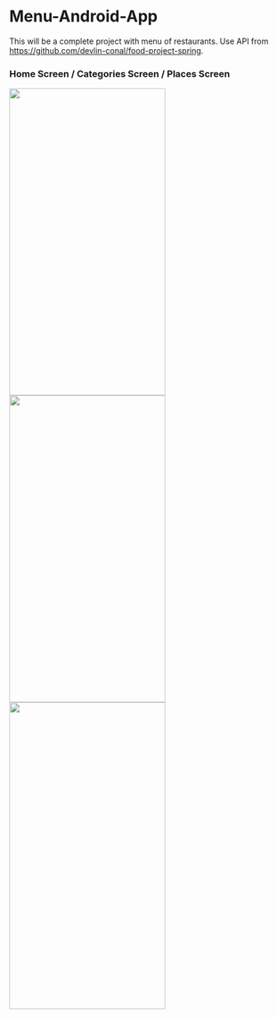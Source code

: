 # Menu-Android-App
This will be a complete project with menu of restaurants. Use API from https://github.com/devlin-conal/food-project-spring.

### Home Screen / Categories Screen / Places Screen

<a target='_blank'><img class='header-img' width=280px height=550px src='https://raw.githubusercontent.com/MtsRovari/Menu-Android-App/master/screenshots/Screen%20Shot%202019-06-16%20at%2020.41.34.png' /><img class='header-img' width=280px height=550px src='https://raw.githubusercontent.com/MtsRovari/Menu-Android-App/master/screenshots/Screen%20Shot%202019-06-16%20at%2020.41.57.png' /><img class='header-img' width=280px height=550px src='https://raw.githubusercontent.com/MtsRovari/Menu-Android-App/master/screenshots/Screen%20Shot%202019-06-16%20at%2020.42.05.png' /></a>
